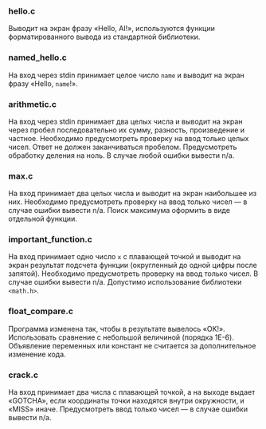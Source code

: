 ### **hello.c**
Выводит на экран фразу «Hello, AI!», используются функции форматированного вывода из стандартной библиотеки. 

### **named_hello.c**
На вход через stdin принимает целое число `name` и выводит на экран фразу «Hello, `name`!». 

### **arithmetic.c**
На вход через stdin принимает два целых числа и выводит на экран через пробел последовательно их сумму, разность, произведение и частное. Необходимо предусмотреть проверку на ввод только целых чисел. Ответ не должен заканчиваться пробелом. Предусмотреть обработку деления на ноль. В случае любой ошибки вывести n/a. 

### **max.c**
На вход принимает два целых числа и выводит на экран наибольшее из них. Необходимо предусмотреть проверку на ввод только чисел — в случае ошибки вывести n/a. Поиск максимума оформить в виде отдельной функции.

### **important_function.c**
На вход принимает одно число `x` с плавающей точкой и выводит на экран результат подсчета функции (округленный до одной цифры после запятой). Необходимо предусмотреть проверку на ввод только чисел. В случае ошибки вывести n/a. Допустимо использование библиотеки `<math.h>`.

### **float_compare.c**
Программа изменена так, чтобы в результате вывелось «OK!». Использовать сравнение с небольшой величиной (порядка 1E-6). Объявление переменных или констант не считается за дополнительное изменение кода.

### **crack.c**
На вход принимает два числа с плавающей точкой, а на выходе выдает «GOTCHA», если координаты точки находятся внутри окружности, и «MISS» иначе. Предусмотреть ввод только чисел — в случае ошибки вывести n/a.

